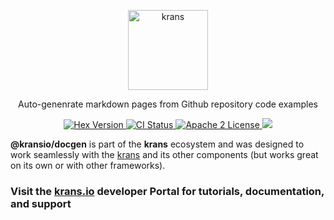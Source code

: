 <p align="center">
  <a href="https://krans.io">
    <img alt="krans" src="https://raw.githubusercontent.com/kransio/assets/master/icons/png/icon-header-repository.png" width="128">
  </a>
</p>

<p align="center">
  Auto-genenrate markdown pages from Github repository code examples
</p>

<p align="center">
  <a href="https://www.npmjs.com/package/@krans/json">
    <img alt="Hex Version" src="https://img.shields.io/npm/v/@kransio/docgen.svg">
  </a>
  <a href="https://github.com/kransio/docgen/actions">
    <img alt="CI Status" src="https://github.com/kransio/docgen/workflows/ci/badge.svg">
  </a>
  <a href="https://opensource.org/licenses/Apache-2.0">
    <img alt="Apache 2 License" src="https://img.shields.io/npm/l/krans">
  </a>
  <a href="https://codecov.io/gh/kransio/docgen">
    <img src="https://codecov.io/gh/kransio/docgen/branch/master/graph/badge.svg?token=CYpB9H2ah3"/>
  </a>
</p>

**@kransio/docgen** is part of the **krans** ecosystem and was designed to work seamlessly with the [krans](https://krans.io) and its other components (but works great on its own or with other frameworks).

### Visit the [krans.io](https://krans.io) developer Portal for tutorials, documentation, and support